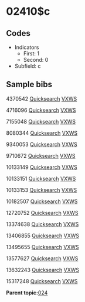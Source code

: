 # 02410$c

## Codes

-   Indicators
    -   First: 1
    -   Second: 0
-   Subfield: c

## Sample bibs

4370542 [Quicksearch](https://search.library.yale.edu/catalog/4370542) [VXWS](http://prodorbis.library.yale.edu:7014/vxws/GetHoldingsService?bibId=4370542)

4716096 [Quicksearch](https://search.library.yale.edu/catalog/4716096) [VXWS](http://prodorbis.library.yale.edu:7014/vxws/GetHoldingsService?bibId=4716096)

7155048 [Quicksearch](https://search.library.yale.edu/catalog/7155048) [VXWS](http://prodorbis.library.yale.edu:7014/vxws/GetHoldingsService?bibId=7155048)

8080344 [Quicksearch](https://search.library.yale.edu/catalog/8080344) [VXWS](http://prodorbis.library.yale.edu:7014/vxws/GetHoldingsService?bibId=8080344)

9340053 [Quicksearch](https://search.library.yale.edu/catalog/9340053) [VXWS](http://prodorbis.library.yale.edu:7014/vxws/GetHoldingsService?bibId=9340053)

9710672 [Quicksearch](https://search.library.yale.edu/catalog/9710672) [VXWS](http://prodorbis.library.yale.edu:7014/vxws/GetHoldingsService?bibId=9710672)

10133149 [Quicksearch](https://search.library.yale.edu/catalog/10133149) [VXWS](http://prodorbis.library.yale.edu:7014/vxws/GetHoldingsService?bibId=10133149)

10133151 [Quicksearch](https://search.library.yale.edu/catalog/10133151) [VXWS](http://prodorbis.library.yale.edu:7014/vxws/GetHoldingsService?bibId=10133151)

10133153 [Quicksearch](https://search.library.yale.edu/catalog/10133153) [VXWS](http://prodorbis.library.yale.edu:7014/vxws/GetHoldingsService?bibId=10133153)

10182507 [Quicksearch](https://search.library.yale.edu/catalog/10182507) [VXWS](http://prodorbis.library.yale.edu:7014/vxws/GetHoldingsService?bibId=10182507)

12720752 [Quicksearch](https://search.library.yale.edu/catalog/12720752) [VXWS](http://prodorbis.library.yale.edu:7014/vxws/GetHoldingsService?bibId=12720752)

13374638 [Quicksearch](https://search.library.yale.edu/catalog/13374638) [VXWS](http://prodorbis.library.yale.edu:7014/vxws/GetHoldingsService?bibId=13374638)

13406855 [Quicksearch](https://search.library.yale.edu/catalog/13406855) [VXWS](http://prodorbis.library.yale.edu:7014/vxws/GetHoldingsService?bibId=13406855)

13495655 [Quicksearch](https://search.library.yale.edu/catalog/13495655) [VXWS](http://prodorbis.library.yale.edu:7014/vxws/GetHoldingsService?bibId=13495655)

13577627 [Quicksearch](https://search.library.yale.edu/catalog/13577627) [VXWS](http://prodorbis.library.yale.edu:7014/vxws/GetHoldingsService?bibId=13577627)

13632243 [Quicksearch](https://search.library.yale.edu/catalog/13632243) [VXWS](http://prodorbis.library.yale.edu:7014/vxws/GetHoldingsService?bibId=13632243)

15317248 [Quicksearch](https://search.library.yale.edu/catalog/15317248) [VXWS](http://prodorbis.library.yale.edu:7014/vxws/GetHoldingsService?bibId=15317248)

**Parent topic:**[024](../../tags/024/024.md)

